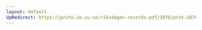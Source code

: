 ```yaml
---
layout: default
UpRedirect: https://pruto.im.uu.se/riksdagen-records-pdf/1876/prot-1876--ak--018/prot-1876--ak--018_029.pdf
---
```

